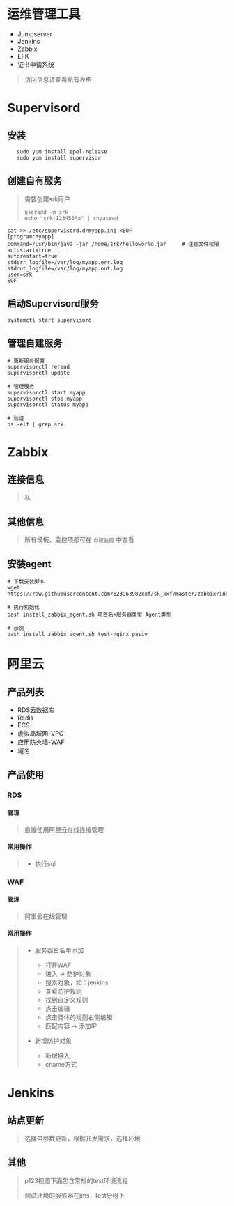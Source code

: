 # 运维管理工具

- Jumpserver
- Jenkins
- Zabbix
- EFK
- 证书申请系统

> 访问信息请查看私有表格

# Supervisord

## 安装

```shell
   sudo yum install epel-release
   sudo yum install supervisor
```

## 创建自有服务

> 需要创建srk用户
>
> ```shell
> useradd -m srk
> echo "srk:123456Aa" | chpasswd
> ```

```shell
cat >> /etc/supervisord.d/myapp.ini <EOF
[program:myapp]
command=/usr/bin/java -jar /home/srk/helloworld.jar		# 注意文件权限
autostart=true
autorestart=true
stderr_logfile=/var/log/myapp.err.log
stdout_logfile=/var/log/myapp.out.log
user=srk
EOF
```

## 启动Supervisord服务

`systemctl start supervisord`

## 管理自建服务

```shell
# 更新服务配置
supervisorctl reread
supervisorctl update

# 管理服务
supervisorctl start myapp
supervisorctl stop myapp
supervisorctl status myapp

# 验证
ps -elf | grep srk
```

# Zabbix

## 连接信息

> 私

## 其他信息

> 所有模板、监控项都可在 `自建监控` 中查看

## 安装agent

```shell
# 下载安装脚本
wget https://raw.githubusercontent.com/623963982xxf/sk_xxf/master/zabbix/install_zabbix_agent.sh

# 执行初始化
bash install_zabbix_agent.sh 项目名+服务器类型 Agent类型

# 示例
bash install_zabbix_agent.sh test-nginx pasiv
```

# 阿里云

## 产品列表

- RDS云数据库
- Redis
- ECS
- 虚拟局域网-VPC
- 应用防火墙-WAF
- 域名

## 产品使用

### RDS

#### 管理

> 直接使用阿里云在线连接管理

#### 常用操作

> - 执行sql

### WAF

#### 管理

> 阿里云在线管理

#### 常用操作

> - 服务器白名单添加
>   - 打开WAF
>   - 进入 -> 防护对象
>   - 搜索对象，如：jenkins
>   - 查看防护规则
>   - 找到自定义规则
>   - 点击编辑
>   - 点击具体的规则右侧编辑
>   - 匹配内容 -> 添加IP
>
> - 新增防护对象
>   - 新增接入
>   - cname方式

# Jenkins

## 站点更新

> 选择带参数更新，根据开发需求，选择环境

## 其他

> p123视图下面包含常规的test环境流程
>
> 测试环境的服务器在jms，test分组下
